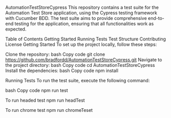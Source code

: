 AutomationTestStoreCypress
This repository contains a test suite for the Automation Test Store application, using the Cypress testing framework with Cucumber BDD. The test suite aims to provide comprehensive end-to-end testing for the application, ensuring that all functionalities work as expected.

Table of Contents
Getting Started
Running Tests
Test Structure
Contributing
License
Getting Started
To set up the project locally, follow these steps:

Clone the repository:
bash
Copy code
git clone https://github.com/bradfordd/AutomationTestStoreCypress.git
Navigate to the project directory:
bash
Copy code
cd AutomationTestStoreCypress
Install the dependencies:
bash
Copy code
npm install

Running Tests
To run the test suite, execute the following command:

bash
Copy code
npm run test

To run headed test
npm run headTest

To run chrome test
npm run chromeTeset
